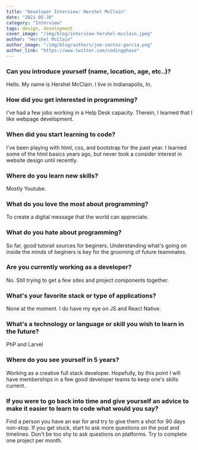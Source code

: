 ```yaml
---
title: "Developer Interview: Hershel McClain"
date: "2021-05-30"
category: "Interview"
tags: design, development
cover_image: "/img/blog/interview-hershel-mcclain.jpeg"
author: "Hershel McClain"
author_image: "/img/blog/authors/joe-santos-garcia.png"
author_link: "https://www.twitter.com/codingphase"
---
```


### Can you introduce yourself (name, location, age, etc..)?

Hello. My name is Hershel McClain. I live in Indianapolis, In. 

### How did you get interested in programming?

I've had a few jobs working in a Help Desk capacity. Therein, I learned that
I like webpage development. 

### When did you start learning to code?

I've been playing with html, css, and bootstrap for the past year. I learned some of the 
html basics years ago, but never took a consider interest in website design until recently.

### Where do you learn new skills?

Mostly Youtube.

### What do you love the most about programming?

To create a digital message that the world can appreciate.

### What do you hate about programming?

So far, good tutorail sources for beginers. Understanding what's going on inside the 
minds of beginers is key for the grooming of future teammates. 

### Are you currently working as a developer?

No. Still trying to get a few sites and project components together.

### What's your favorite stack or type of applications?

None at the moment. I do have my eye on JS and React Native.

### What's a technology or language or skill you wish to learn in the future?

PhP and Larvel

### Where do you see yourself in 5 years?

Working as a creative full stack developer. Hopefully, by this point
I will have memberships in a few good developer teams to keep one's skills
current.

### If you were to go back into time and give yourself an advice to make it easier to learn to code what would you say?

Find a person you have an ear for and try to give them a shot for 90 days non-stop.
If you get stuck, start to ask more questions on the post and timelines.
Don't be too shy to ask questions on platforms. Try to complete one project per month.

